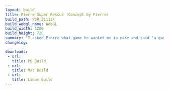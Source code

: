 ```yaml
---
layout: build
title: Pierre Super Rescue (Concept by Pierre)
build_path: PSR_211124
build_webgl_name: WebGL
build_width: 1280
build_height: 720
summary: "I asked Pierre what game he wanted me to make and said 'a game where I look for friends in the forest'. Here is the results after 2 full days of work."
changelog:

downloads:
 - url: 
   title: PC Build
 - url: 
   title: Mac Build
 - url: 
   title: Linux Build
---
```



